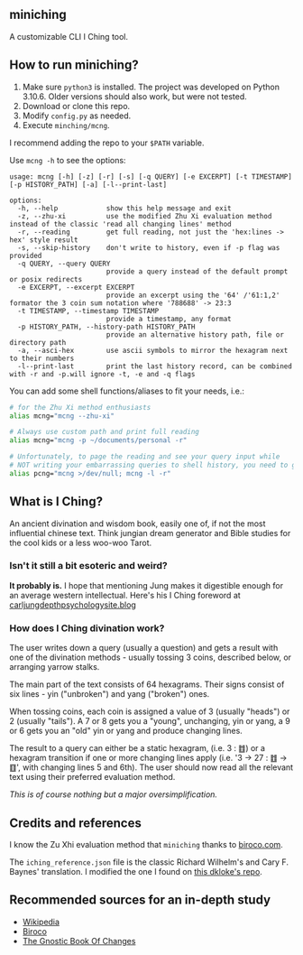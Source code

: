 ## miniching

A customizable CLI I Ching tool.

## How to run miniching?

1. Make sure `python3` is installed. The project was developed on Python 3.10.6.
   Older versions should also work, but were not tested.
2. Download or clone this repo.
3. Modify `config.py` as needed.
4. Execute `minching/mcng`.

I recommend adding the repo to your `$PATH` variable.

Use `mcng -h` to see the options:

```
usage: mcng [-h] [-z] [-r] [-s] [-q QUERY] [-e EXCERPT] [-t TIMESTAMP] [-p HISTORY_PATH] [-a] [-l--print-last]

options:
  -h, --help            show this help message and exit
  -z, --zhu-xi          use the modified Zhu Xi evaluation method instead of the classic 'read all changing lines' method
  -r, --reading         get full reading, not just the 'hex:lines -> hex' style result
  -s, --skip-history    don't write to history, even if -p flag was provided
  -q QUERY, --query QUERY
                        provide a query instead of the default prompt or posix redirects
  -e EXCERPT, --excerpt EXCERPT
                        provide an excerpt using the '64' /'61:1,2' formator the 3 coin sum notation where '788688' -> 23:3
  -t TIMESTAMP, --timestamp TIMESTAMP
                        provide a timestamp, any format
  -p HISTORY_PATH, --history-path HISTORY_PATH
                        provide an alternative history path, file or directory path
  -a, --asci-hex        use ascii symbols to mirror the hexagram next to their numbers
  -l--print-last        print the last history record, can be combined with -r and -p.will ignore -t, -e and -q flags
```

You can add some shell functions/aliases to fit your needs, i.e.:

```bash
# for the Zhu Xi method enthusiasts
alias mcng="mcng --zhu-xi"

# Always use custom path and print full reading
alias mcng="mcng -p ~/documents/personal -r"

# Unfortunately, to page the reading and see your query input while
# NOT writing your embarrassing queries to shell history, you need to get hacky
alias pcng="mcng >/dev/null; mcng -l -r"
```

## What is I Ching?

An ancient divination and wisdom book, easily one of, if not the most
influential chinese text. Think jungian dream generator and Bible
studies for the cool kids or a less woo-woo Tarot.

### Isn't it still a bit esoteric and weird?

**It probably is.** I hope that mentioning Jung makes it digestible enough for
an average western intellectual. Here's his I Ching foreword at
[carljungdepthpsychologysite.blog](https://carljungdepthpsychologysite.blog/2020/02/03/foreword-to-the-i-ching-by-carl-gustav-jung/)

### How does I Ching divination work?

The user writes down a query (usually a question) and gets a result with one
of the divination methods - usually tossing 3 coins, described below, or
arranging yarrow stalks.

The main part of the text consists of 64 hexagrams.
Their signs consist of six lines - yin ("unbroken") and yang ("broken") ones.

When tossing coins, each coin is assigned a value of 3 (usually "heads") or
2 (usually "tails"). A 7 or 8 gets you a "young", unchanging, yin or yang,
a 9 or 6 gets you  an "old" yin or yang and produce changing lines.

The result to a query can either be a static hexagram, (i.e. 3 : ䷂) or a
hexagram transition if one or more changing lines apply
(i.e. '3 -> 27 : ䷂ -> ䷚', with changing lines 5 and 6th).
The user should now read all the relevant text using their  preferred
evaluation method.

*This is of course nothing but a major oversimplification.*

## Credits and references

I know the Zu Xhi evaluation method that `miniching` thanks to
[biroco.com](https://www.biroco.com/yijing/basics.htm).

The `iching_reference.json` file is the classic
Richard Wilhelm's and Cary F. Baynes' translation.
I modified the one I found on [this dkloke's repo](https://github.com/dkloke/I-Ching-ref/blob/master/iChing.json).

## Recommended sources for an in-depth study

* [Wikipedia](https://en.wikipedia.org/wiki/I_Ching)
* [Biroco](https://www.biroco.com/yijing/index.htm)
* [The Gnostic Book Of Changes](https://www.jamesdekorne.com/GBCh/GBCh.htm)
